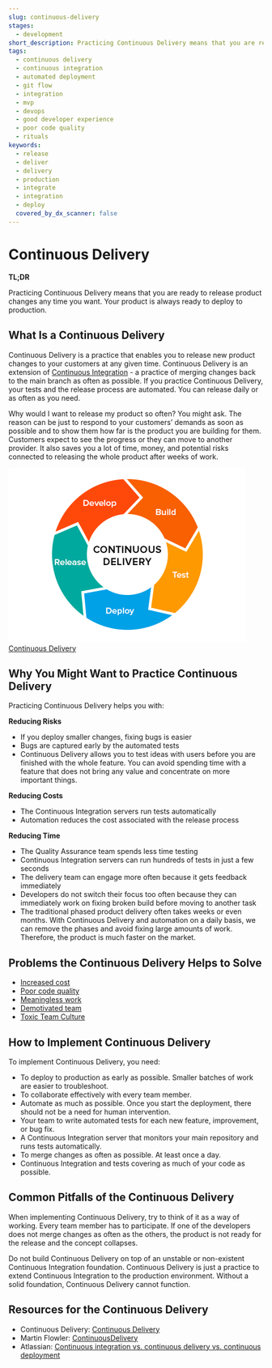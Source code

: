 ```yaml
---
slug: continuous-delivery
stages:
  - development
short_description: Practicing Continuous Delivery means that you are ready to release product changes any time you want. Your product is always ready to deploy to production.
tags:
  - continuous delivery
  - continuous integration
  - automated deployment
  - git flow
  - integration
  - mvp
  - devops
  - good developer experience
  - poor code quality
  - rituals
keywords:
  - release
  - deliver
  - delivery
  - production
  - integrate
  - integration
  - deploy
  covered_by_dx_scanner: false
---
```


# Continuous Delivery

**TL;DR**

Practicing Continuous Delivery means that you are ready to release product changes any time you want. Your product is always ready to deploy to production.

## What Is a Continuous Delivery

Continuous Delivery is a practice that enables you to release new product changes to your customers at any given time. Continuous Delivery is an extension of [Continuous Integration](practices/continuous-integration) - a practice of merging changes back to the main branch as often as possible. If you practice Continuous Delivery, your tests and the release process are automated. You can release daily or as often as you need.

Why would I want to release my product so often? You might ask. The reason can be just to respond to your customers’ demands as soon as possible and to show them how far is the product you are building for them. Customers expect to see the progress or they can move to another provider. It also saves you a lot of time, money, and potential risks connected to releasing the whole product after weeks of work.

![Continuous Delivery](/files/continuous_delivery.png)
[Continuous Delivery](https://medium.com/@Zaiku/continuous-delivery-in-a-nutshell-29f4213dabda)

## Why You Might Want to Practice Continuous Delivery

Practicing Continuous Delivery helps you with:

**Reducing Risks**

- If you deploy smaller changes, fixing bugs is easier
- Bugs are captured early by the automated tests
- Continuous Delivery allows you to test ideas with users before you are finished with the whole feature. You can avoid spending time with a feature that does not bring any value and concentrate on more important things.

**Reducing Costs**

- The Continuous Integration servers run tests automatically
- Automation reduces the cost associated with the release process

**Reducing Time**

- The Quality Assurance team spends less time testing
- Continuous Integration servers can run hundreds of tests in just a few seconds
- The delivery team can engage more often because it gets feedback immediately
- Developers do not switch their focus too often because they can immediately work on fixing broken build before moving to another task
- The traditional phased product delivery often takes weeks or even months. With Continuous Delivery and automation on a daily basis, we can remove the phases and avoid fixing large amounts of work. Therefore, the product is much faster on the market.

## Problems the Continuous Delivery Helps to Solve

- [Increased cost](/problems/increased-cost)
- [Poor code quality](/problems/poor-code-quality)
- [Meaningless work](/problems/meaningless-work)
- [Demotivated team](/problems/demotivated-team)
- [Toxic Team Culture](/problems/toxic-team-culture)

## How to Implement Continuous Delivery

To implement Continuous Delivery, you need:

- To deploy to production as early as possible. Smaller batches of work are easier to troubleshoot.
- To collaborate effectively with every team member.
- Automate as much as possible. Once you start the deployment, there should not be a need for human intervention.
- Your team to write automated tests for each new feature, improvement, or bug fix.
- A Continuous Integration server that monitors your main repository and runs tests automatically.
- To merge changes as often as possible. At least once a day.
- Continuous Integration and tests covering as much of your code as possible.

## Common Pitfalls of the Continuous Delivery

When implementing Continuous Delivery, try to think of it as a way of working. Every team member has to participate. If one of the developers does not merge changes as often as the others, the product is not ready for the release and the concept collapses.

Do not build Continuous Delivery on top of an unstable or non-existent Continuous Integration foundation. Continuous Delivery is just a practice to extend Continuous Integration to the production environment. Without a solid foundation, Continuous Delivery cannot function.

## Resources for the Continuous Delivery

- Continuous Delivery: [Continuous Delivery](https://continuousdelivery.com/)
- Martin Flowler: [ContinuousDelivery](https://martinfowler.com/bliki/ContinuousDelivery.html)
- Atlassian: [Continuous integration vs. continuous delivery vs. continuous deployment](https://www.atlassian.com/continuous-delivery/principles/continuous-integration-vs-delivery-vs-deployment)
